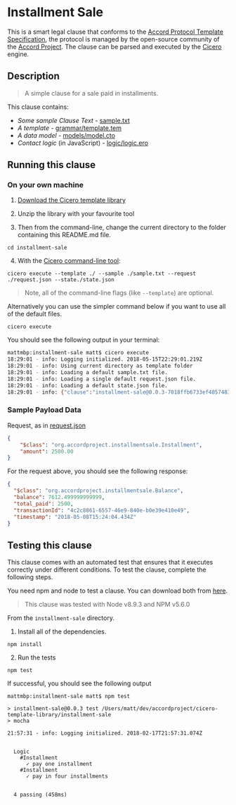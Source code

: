 
# Installment Sale

This is a smart legal clause that conforms to the [Accord Protocol Template Specification](https://docs.google.com/document/d/1UacA_r2KGcBA2D4voDgGE8jqid-Uh4Dt09AE-shBKR0), the protocol is managed by the open-source community of the [Accord Project](https://accordproject.org). The clause can be parsed and executed by the [Cicero](https://github.com/accordproject/cicero) engine.

## Description
> A simple clause for a sale paid in installments.

This clause contains:
- *Some sample Clause Text* - [sample.txt](sample.txt)
- *A template* - [grammar/template.tem](grammar/template.tem)
- *A data model* - [models/model.cto](models/model.cto)
- *Contact logic* (in JavaScript) - [logic/logic.ero](lib/logic.ergo)

## Running this clause

### On your own machine

1. [Download the Cicero template library](https://github.com/accordproject/installment-sale/archive/master.zip)

2. Unzip the library with your favourite tool

3. Then from the command-line, change the current directory to the folder containing this README.md file.
```
cd installment-sale
```
4. With the [Cicero command-line tool](https://github.com/accordproject/cicero#installation):
```
cicero execute --template ./ --sample ./sample.txt --request ./request.json --state./state.json
```
> Note, all of the command-line flags (like `--template`) are optional.

Alternatively you can use the simpler command below if you want to use all of the default files.
```
cicero execute
```

You should see the following output in your terminal:
```bash
mattmbp:installment-sale matt$ cicero execute
18:29:01 - info: Logging initialized. 2018-05-15T22:29:01.219Z
18:29:01 - info: Using current directory as template folder
18:29:01 - info: Loading a default sample.txt file.
18:29:01 - info: Loading a single default request.json file.
18:29:01 - info: Loading a default state.json file.
18:29:01 - info: {"clause":"installment-sale@0.0.3-7018ffb6733ef40574833128bff20f82bd305f8db438256d6921409da08bec2c","request":{"$class":"org.accordproject.installmentsale.Installment","amount":2500},"response":{"$class":"org.accordproject.installmentsale.Balance","balance":7612.499999999999,"total_paid":2500,"transactionId":"99d68c6b-87df-43c2-b44f-3f409eef3480","timestamp":"2018-05-15T22:29:01.945Z"},"state":{"$class":"org.accordproject.installmentsale.InstallmentSaleState","status":"WaitingForFirstDayOfNextMonth","balance_remaining":7612.499999999999,"next_payment_month":4,"total_paid":2500,"stateId":"org.accordproject.installmentsale.InstallmentSaleState#1"},"emit":[{"$class":"org.accordproject.installmentsale.PaymentObligation","from":"Dan","to":"Ned","amount":2500,"eventId":"valid","timestamp":"2018-05-15T22:29:01.946Z"}]}
```

### Sample Payload Data

Request, as in [request.json](https://github.com/accordproject/cicero-template-library/blob/master/installment-sale/request.json)
```json
{
    "$class": "org.accordproject.installmentsale.Installment",
    "amount": 2500.00
}
```

For the request above, you should see the following response:
```json
{
  "$class": "org.accordproject.installmentsale.Balance",
  "balance": 7612.499999999999,
  "total_paid": 2500,
  "transactionId": "4c2c8861-6557-46e9-840e-b0e39e410e49",
  "timestamp": "2018-05-08T15:24:04.434Z"
}
```


## Testing this clause

This clause comes with an automated test that ensures that it executes correctly under different conditions. To test the clause, complete the following steps.

You need npm and node to test a clause. You can download both from [here](https://nodejs.org/).

> This clause was tested with Node v8.9.3 and NPM v5.6.0

From the `installment-sale` directory.

1. Install all of the dependencies.
```
npm install
```

2. Run the tests
```
npm test
```
If successful, you should see the following output
```
mattmbp:installment-sale matt$ npm test

> installment-sale@0.0.3 test /Users/matt/dev/accordproject/cicero-template-library/installment-sale
> mocha

21:57:31 - info: Logging initialized. 2018-02-17T21:57:31.074Z


  Logic
    #Installment
      ✓ pay one installment
    #Installment
      ✓ pay in four installments


  4 passing (458ms)

```
